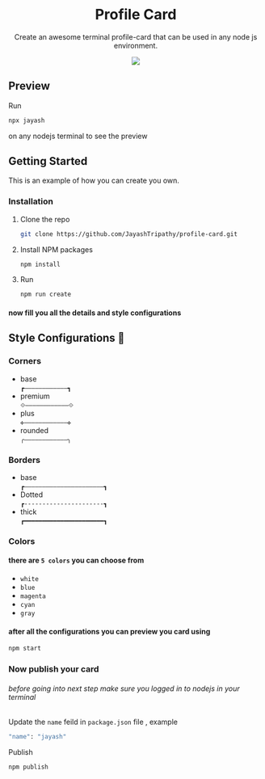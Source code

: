 


<!-- PROJECT LOGO -->
<br />
<div align="center">
<h1 align="center">Profile Card</h1>

  <p align="center">
    Create an awesome terminal profile-card that can be used in any node js environment.  
   </p>
  <img src="https://res.cloudinary.com/df0aad0ku/image/upload/v1685871547/Screenshot_2023-06-04_150547_tb5zgp.png" />
</div>
   
<!-- preview -->
## Preview

Run 
```bash 
npx jayash
``` 
on any nodejs terminal to see the  preview

   
<!-- GETTING STARTED -->
## Getting Started

This is an example of how you can create you own.

### Installation

1. Clone the repo
   ```sh
   git clone https://github.com/JayashTripathy/profile-card.git
   ```
2. Install NPM packages
   ```sh
   npm install
   ```
3. Run
   ```js
   npm run create 
   ```
#### now fill you all the details and style configurations

<!-- Configurations -->
## Style Configurations 🎨


<!-- ROADMAP -->
### Corners

-  base      
   `┏――――――――――――┓`
-  premium      
   `⟐――――――――――――⟐`
-  plus         
   `✜――――――――――――✜`
-  rounded         
   `╭――――――――――――╮`
   
### Borders

-  base  
   `┏――――――――――――――――――――――┓`
-  Dotted  
  `┏----------------------┓`
-  thick         
   `┏━━━━━━━━━━━━━━━━━━━━━━┓`
   
### Colors
 #### there are `5 colors` you can choose from

- `white`
- `blue`
- `magenta`
- `cyan`
- `gray`


#### after all the configurations you can preview you card using 
```bash 
npm start
```

### Now publish your card
###### before going into next step make sure you logged in to nodejs in your terminal 

Update the `name` feild in `package.json` file , example
```bash
"name": "jayash"
```

Publish
```bash
npm publish
```







